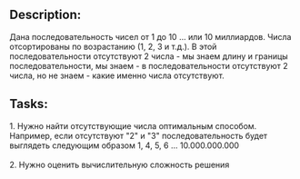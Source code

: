 <h2>Description:</h2>
Дана последовательность чисел от 1 до 10 ... или 10 миллиардов. Числа отсортированы по возрастанию (1, 2, 3 и т.д.). В этой последовательности отсутствуют 2 числа - мы знаем длину и границы последовательности, мы знаем - в последовательности отсутствуют 2 числа, но не знаем - какие именно числа отсутствуют.

<h2>Tasks:</h2>
1. Нужно найти отсутствующие числа оптимальным способом. Например, если отсутствуют "2" и "3" последовательность будет выглядеть следующим образом 1, 4, 5, 6 ... 10.000.000.000
<br/>
<br/>
2. Нужно оценить вычислительную сложность решения
